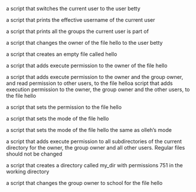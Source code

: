a script that switches the current user to the user betty

a script that prints the effective username of the current user

a script that prints all the groups the current user is part of

a script that changes the owner of the file hello to the user betty

a script that creates an empty file called hello

a script that adds execute permission to the owner of the file hello

a script that adds execute permission to the owner and the group owner, and read permission to other users, to the file helloa script that adds execution permission to the owner, the group owner and the other users, to the file hello

a script that sets the permission to the file hello

a script that sets the mode of the file hello

a script that sets the mode of the file hello the same as olleh’s mode

a script that adds execute permission to all subdirectories of the current directory for the owner, the group owner and all other users. Regular files should not be changed

a script that creates a directory called my_dir with permissions 751 in the working directory

a script that changes the group owner to school for the file hello

